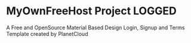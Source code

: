 # MyOwnFreeHost Project LOGGED
A Free and OpenSource Material Based Design Login, Signup and Terms Template created by PlanetCloud
